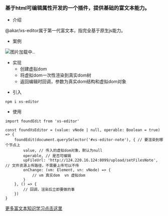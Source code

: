 ### 基于html可编辑属性开发的一个插件，提供基础的富文本能力。

+ 介绍

@akar/xs-editor属于第一代富文本，指完全基于原生js能力。

+ 案例
  
![图片加载中..](http://124.220.16.124:8099/files/noteFiles/WechatIMG69.png)

* 实现
  + 创建虚拟dom
  + 将虚拟dom一次性渲染到真实dom树
  + 返回编辑时回调，参数为真实dom结构和虚拟dom对象

+ 引入

```
npm i xs-editor
```

+ 使用

```
import foundEdit from 'xs-editor'

const foundXsEditor = (value: vNode | null, operable: Boolean = true) => {
    foundEdit(document.querySelector('#xs-editor-note'), { // 要渲染到哪个节点上
        value, // 传入的虚拟dom对象，默认为null
        operable, // 是否可编辑
        upFileUrl: 'http://124.220.16.124:8099/upload/setFilesNote', // 文件资源上传路径，不需要上传可以不传
        onChange: (vm: Element, vn: vNode) => {
            // vm 真实dom  vn 虚拟dom
        }
    }, () => {
        // 回调，渲染后立即要做的事
    })
}
```

 

[更多富文本知识学习点击这里](https://juejin.cn/post/6952429235743129636 "editor")
